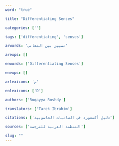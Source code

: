 ```yaml
---
word: "true"

title: "Differentiating Senses"

categories: ['']

tags: ['differentiating', 'senses']

arwords: 'تمييز بين المعاني'

arexps: []

enwords: ['Differentiating Senses']

enexps: []

arlexicons: 'م'

enlexicons: ['D']

authors: ['Ruqayya Roshdy']

translators: ['Tarek Ibrahim']

citations: ['دليل أكسفورد في السانيات الحاسوبية']

sources: ['المنظمة العربية للترجمة']

slug: ""
---
```

